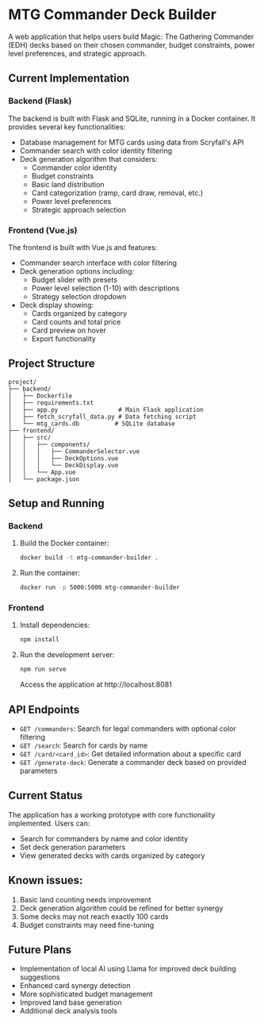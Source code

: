 # MTG Commander Deck Builder

A web application that helps users build Magic: The Gathering Commander (EDH) decks based on their chosen commander, budget constraints, power level preferences, and strategic approach.

## Current Implementation

### Backend (Flask)
The backend is built with Flask and SQLite, running in a Docker container. It provides several key functionalities:
- Database management for MTG cards using data from Scryfall's API
- Commander search with color identity filtering
- Deck generation algorithm that considers:
  - Commander color identity
  - Budget constraints
  - Basic land distribution
  - Card categorization (ramp, card draw, removal, etc.)
  - Power level preferences
  - Strategic approach selection

### Frontend (Vue.js)
The frontend is built with Vue.js and features:
- Commander search interface with color filtering
- Deck generation options including:
  - Budget slider with presets
  - Power level selection (1-10) with descriptions
  - Strategy selection dropdown
- Deck display showing:
  - Cards organized by category
  - Card counts and total price
  - Card preview on hover
  - Export functionality

## Project Structure

```
project/
├── backend/
│   ├── Dockerfile
│   ├── requirements.txt
│   ├── app.py                 # Main Flask application
│   ├── fetch_scryfall_data.py # Data fetching script
│   └── mtg_cards.db          # SQLite database
├── frontend/
│   ├── src/
│   │   ├── components/
│   │   │   ├── CommanderSelector.vue
│   │   │   ├── DeckOptions.vue
│   │   │   └── DeckDisplay.vue
│   │   └── App.vue
│   └── package.json
```

## Setup and Running

### Backend
1. Build the Docker container:
   ```bash
   docker build -t mtg-commander-builder .
   ```
2. Run the container:
   ```bash
   docker run -p 5000:5000 mtg-commander-builder
   ```

### Frontend
1. Install dependencies:
   ```bash
   npm install
   ```
2. Run the development server:
   ```bash
   npm run serve
   ```
   Access the application at http://localhost:8081

## API Endpoints

- `GET /commanders`: Search for legal commanders with optional color filtering
- `GET /search`: Search for cards by name
- `GET /card/<card_id>`: Get detailed information about a specific card
- `GET /generate-deck`: Generate a commander deck based on provided parameters

## Current Status

The application has a working prototype with core functionality implemented. Users can:
- Search for commanders by name and color identity
- Set deck generation parameters
- View generated decks with cards organized by category

## Known issues:
1. Basic land counting needs improvement
2. Deck generation algorithm could be refined for better synergy
3. Some decks may not reach exactly 100 cards
4. Budget constraints may need fine-tuning

## Future Plans
- Implementation of local AI using Llama for improved deck building suggestions
- Enhanced card synergy detection
- More sophisticated budget management
- Improved land base generation
- Additional deck analysis tools
  
